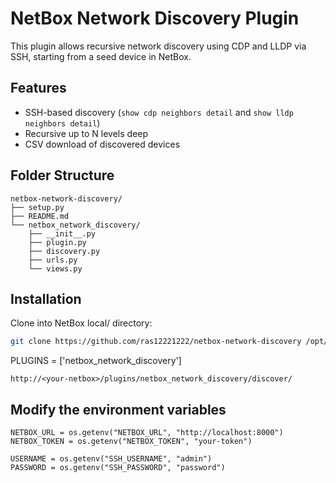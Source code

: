 # NetBox Network Discovery Plugin

This plugin allows recursive network discovery using CDP and LLDP via SSH, starting from a seed device in NetBox.

## Features

- SSH-based discovery (`show cdp neighbors detail` and `show lldp neighbors detail`)
- Recursive up to N levels deep
- CSV download of discovered devices

## Folder Structure
```
netbox-network-discovery/
├── setup.py
├── README.md
└── netbox_network_discovery/
    ├── __init__.py
    ├── plugin.py
    ├── discovery.py
    ├── urls.py
    └── views.py
```
## Installation

Clone into NetBox local/ directory:
   ```bash
   git clone https://github.com/ras12221222/netbox-network-discovery /opt/netbox/local/netbox-network-discovery
   ```

PLUGINS = ['netbox_network_discovery']
```
http://<your-netbox>/plugins/netbox_network_discovery/discover/
```

## Modify the environment variables
```
NETBOX_URL = os.getenv("NETBOX_URL", "http://localhost:8000")
NETBOX_TOKEN = os.getenv("NETBOX_TOKEN", "your-token")

USERNAME = os.getenv("SSH_USERNAME", "admin")
PASSWORD = os.getenv("SSH_PASSWORD", "password")
```

